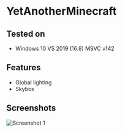 # YetAnotherMinecraft

## Tested on
- Windows 10 VS 2019 (16.8) MSVC v142
## Features
- Global lighting
- Skybox

## Screenshots

![Screenshot 1](https://i.imgur.com/28OV4xo.png)